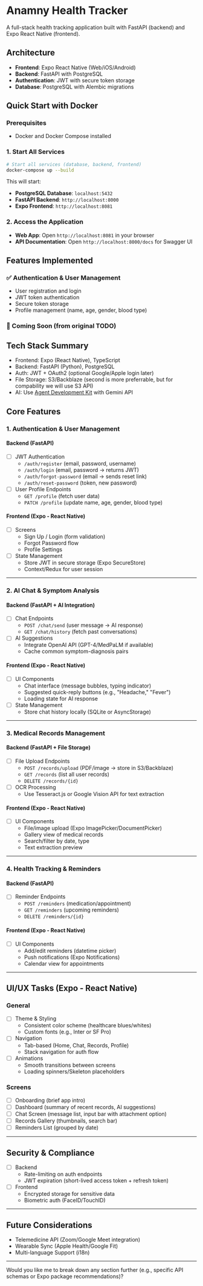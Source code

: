 # Anamny Health Tracker

A full-stack health tracking application built with FastAPI (backend) and Expo React Native (frontend).

## Architecture

- **Frontend**: Expo React Native (Web/iOS/Android)  
- **Backend**: FastAPI with PostgreSQL
- **Authentication**: JWT with secure token storage
- **Database**: PostgreSQL with Alembic migrations

## Quick Start with Docker

### Prerequisites
- Docker and Docker Compose installed

### 1. Start All Services

```bash
# Start all services (database, backend, frontend)
docker-compose up --build
```

This will start:
- **PostgreSQL Database**: `localhost:5432`
- **FastAPI Backend**: `http://localhost:8000`
- **Expo Frontend**: `http://localhost:8081`

### 2. Access the Application

- **Web App**: Open `http://localhost:8081` in your browser
- **API Documentation**: Open `http://localhost:8000/docs` for Swagger UI

## Features Implemented

### ✅ Authentication & User Management
- User registration and login
- JWT token authentication  
- Secure token storage
- Profile management (name, age, gender, blood type)

### 🚧 Coming Soon (from original TODO)

## Tech Stack Summary
- Frontend: Expo (React Native), TypeScript
- Backend: FastAPI (Python), PostgreSQL
- Auth: JWT + OAuth2 (optional Google/Apple login later)
- File Storage: S3/Backblaze (second is more preferrable, but for compability we will use S3 API)
- AI: Use [Agent Development Kit](https://github.com/google/adk-python/) with Gemini API

## Core Features

### 1. Authentication & User Management
#### Backend (FastAPI)
- [ ] JWT Authentication
  - `/auth/register` (email, password, username)
  - `/auth/login` (email, password → returns JWT)
  - `/auth/forgot-password` (email → sends reset link)
  - `/auth/reset-password` (token, new password)
- [ ] User Profile Endpoints
  - `GET /profile` (fetch user data)
  - `PATCH /profile` (update name, age, gender, blood type)

#### Frontend (Expo - React Native)
- [ ] Screens
  - Sign Up / Login (form validation)
  - Forgot Password flow
  - Profile Settings
- [ ] State Management
  - Store JWT in secure storage (Expo SecureStore)
  - Context/Redux for user session

---

### 2. AI Chat & Symptom Analysis
#### Backend (FastAPI + AI Integration)
- [ ] Chat Endpoints
  - `POST /chat/send` (user message → AI response)
  - `GET /chat/history` (fetch past conversations)
- [ ] AI Suggestions
  - Integrate OpenAI API (GPT-4/MedPaLM if available)
  - Cache common symptom-diagnosis pairs

#### Frontend (Expo - React Native)
- [ ] UI Components
  - Chat interface (message bubbles, typing indicator)
  - Suggested quick-reply buttons (e.g., "Headache," "Fever")
  - Loading state for AI response
- [ ] State Management
  - Store chat history locally (SQLite or AsyncStorage)

---

### 3. Medical Records Management
#### Backend (FastAPI + File Storage)
- [ ] File Upload Endpoints
  - `POST /records/upload` (PDF/image → store in S3/Backblaze)
  - `GET /records` (list all user records)
  - `DELETE /records/{id}`
- [ ] OCR Processing
  - Use Tesseract.js or Google Vision API for text extraction

#### Frontend (Expo - React Native)
- [ ] UI Components
  - File/image upload (Expo ImagePicker/DocumentPicker)
  - Gallery view of medical records
  - Search/filter by date, type
  - Text extraction preview

---

### 4. Health Tracking & Reminders
#### Backend (FastAPI)
- [ ] Reminder Endpoints
  - `POST /reminders` (medication/appointment)
  - `GET /reminders` (upcoming reminders)
  - `DELETE /reminders/{id}`

#### Frontend (Expo - React Native)
- [ ] UI Components
  - Add/edit reminders (datetime picker)
  - Push notifications (Expo Notifications)
  - Calendar view for appointments

---

## UI/UX Tasks (Expo - React Native)
### General
- [ ] Theme & Styling
  - Consistent color scheme (healthcare blues/whites)
  - Custom fonts (e.g., Inter or SF Pro)
- [ ] Navigation
  - Tab-based (Home, Chat, Records, Profile)
  - Stack navigation for auth flow
- [ ] Animations
  - Smooth transitions between screens
  - Loading spinners/Skeleton placeholders

### Screens
- [ ] Onboarding (brief app intro)
- [ ] Dashboard (summary of recent records, AI suggestions)
- [ ] Chat Screen (message list, input bar with attachment option)
- [ ] Records Gallery (thumbnails, search bar)
- [ ] Reminders List (grouped by date)

---

## Security & Compliance
- [ ] Backend
  - Rate-limiting on auth endpoints
  - JWT expiration (short-lived access token + refresh token)
- [ ] Frontend
  - Encrypted storage for sensitive data
  - Biometric auth (FaceID/TouchID)

---

## Future Considerations
- Telemedicine API (Zoom/Google Meet integration)
- Wearable Sync (Apple Health/Google Fit)
- Multi-language Support (i18n)

---


Would you like me to break down any section further (e.g., specific API schemas or Expo package recommendations)?
